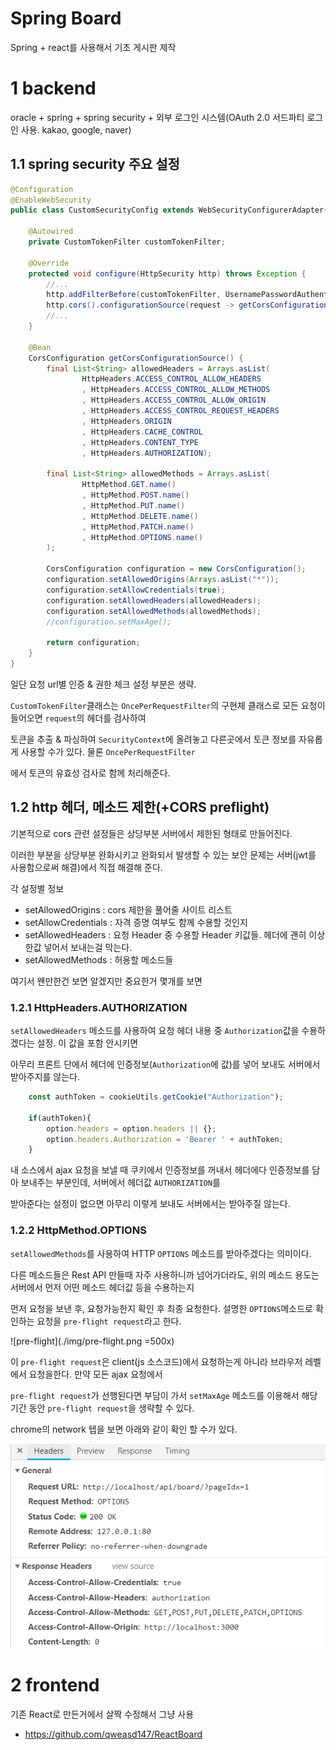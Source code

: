 # Spring Board

Spring + react를 사용해서 기초 게시판 제작

# 1 backend
oracle + spring + spring security + 외부 로그인 시스템(OAuth 2.0 서드파티 로그인 사용. kakao, google, naver)

## 1.1 spring security 주요 설정

```java
@Configuration
@EnableWebSecurity
public class CustomSecurityConfig extends WebSecurityConfigurerAdapter{

    @Autowired
    private CustomTokenFilter customTokenFilter;

    @Override
    protected void configure(HttpSecurity http) throws Exception {
        //...
        http.addFilterBefore(customTokenFilter, UsernamePasswordAuthenticationFilter.class);
        http.cors().configurationSource(request -> getCorsConfigurationSource());
        //...
    }

    @Bean
    CorsConfiguration getCorsConfigurationSource() {
        final List<String> allowedHeaders = Arrays.asList(
                HttpHeaders.ACCESS_CONTROL_ALLOW_HEADERS
                , HttpHeaders.ACCESS_CONTROL_ALLOW_METHODS
                , HttpHeaders.ACCESS_CONTROL_ALLOW_ORIGIN
                , HttpHeaders.ACCESS_CONTROL_REQUEST_HEADERS
                , HttpHeaders.ORIGIN
                , HttpHeaders.CACHE_CONTROL
                , HttpHeaders.CONTENT_TYPE
                , HttpHeaders.AUTHORIZATION);

        final List<String> allowedMethods = Arrays.asList(
                HttpMethod.GET.name()
                , HttpMethod.POST.name()
                , HttpMethod.PUT.name()
                , HttpMethod.DELETE.name()
                , HttpMethod.PATCH.name()
                , HttpMethod.OPTIONS.name()
        );

        CorsConfiguration configuration = new CorsConfiguration();
        configuration.setAllowedOrigins(Arrays.asList("*"));
        configuration.setAllowCredentials(true);
        configuration.setAllowedHeaders(allowedHeaders);
        configuration.setAllowedMethods(allowedMethods);
        //configuration.setMaxAge();

        return configuration;
    }
}
```
일단 요청 url별 인증 & 권한 체크 설정 부분은 생략.

`CustomTokenFilter`클래스는 `OncePerRequestFilter`의 구현체 클래스로 모든 요청이 들어오면 `request`의 헤더를 검사하여

토큰을 추출 & 파싱하여 `SecurityContext`에 올려놓고 다른곳에서 토큰 정보를 자유롭게 사용할 수가 있다. 물론 `OncePerRequestFilter`

에서 토큰의 유효성 검사로 함께 처리해준다.

## 1.2 http 헤더, 메소드 제한(+CORS preflight)

기본적으로 cors 관련 설정들은 상당부분 서버에서 제한된 형태로 만들어진다.

이러한 부분을 상당부분 완화시키고 완화되서 발생할 수 있는 보안 문제는 서버(jwt를 사용함으로써 해결)에서 직접 해결해 준다.

각 설정별 정보
* setAllowedOrigins : cors 제한을 풀어줄 사이트 리스트
* setAllowCredentials : 자격 증명 여부도 함께 수용할 것인지
* setAllowedHeaders : 요청 Header 중 수용할 Header 키값들. 헤더에 괜히 이상한값 넣어서 보내는걸 막는다.
* setAllowedMethods : 허용할 메소드들

여기서 왠만한건 보면 알겠지만 중요한거 몇개를 보면

### 1.2.1 HttpHeaders.AUTHORIZATION

`setAllowedHeaders` 메소드를 사용하여 요청 헤더 내용 중 `Authorization`값을 수용하겠다는 설정. 이 값을 포함 안시키면

아무리 프론트 단에서 헤더에 인증정보(`Authorization`에 값)를 넣어 보내도 서버에서 받아주지를 않는다.

```javascript
    const authToken = cookieUtils.getCookie("Authorization");

    if(authToken){
        option.headers = option.headers || {};
        option.headers.Authorization = 'Bearer ' + authToken;
    }
```

내 소스에서 ajax 요청을 보낼 때 쿠키에서 인증정보를 꺼내서 헤더에다 인증정보를 담아 보내주는 부분인데, 서버에서 헤더값 `AUTHORIZATION`를

받아준다는 설정이 없으면 아무리 이렇게 보내도 서버에서는 받아주질 않는다.

### 1.2.2 HttpMethod.OPTIONS

`setAllowedMethods`를 사용하여 HTTP `OPTIONS` 메소드를 받아주겠다는 의미이다.

다른 메소드들은 Rest API 만들때 자주 사용하니까 넘어가더라도, 위의 메소드 용도는 서버에서 먼저 어떤 메소드 헤더값 등을 수용하는지

먼저 요청을 보낸 후, 요청가능한지 확인 후 최종 요청한다. 설명한 `OPTIONS`메소드로 확인하는 요청을 `pre-flight request`라고 한다.

![pre-flight](./img/pre-flight.png =500x)

이 `pre-flight request`은 client(js 소스코드)에서 요청하는게 아니라 브라우저 레벨에서 요청을한다. 만약 모든 ajax 요청에서 

`pre-flight request`가 선행된다면 부담이 가서 `setMaxAge` 메소드를 이용해서 해당 기간 동안 `pre-flight request`을 생략할 수 있다.

chrome의 network 텝을 보면 아래와 같이 확인 할 수가 있다.

![pre-flight](./img/option_method.PNG)

# 2 frontend
기존 React로 만든거에서 살짝 수정해서 그냥 사용
* https://github.com/qweasd147/ReactBoard
